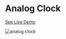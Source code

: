 # Analog Clock

[See Live Demo](https://analog-clock-dipayan.vercel.app/)

![analog clock](https://github.com/dipayanmaji/analog-clock/assets/121128467/1be6ff6b-1136-457d-afb1-989f75d05c7a)
